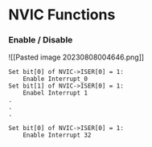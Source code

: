 # NVIC Functions

### Enable / Disable 
![[Pasted image 20230808004646.png]]

```
Set bit[0] of NVIC->ISER[0] = 1:
	Enable Interrupt_0
Set bit[1] of NVIC->ISER[0] = 1:
	Enabel Interrupt 1	
.
.
.

Set bit[0] of NVIC->ISER[0] = 1:
	Enable Interrupt 32
```


